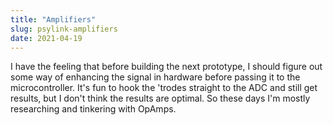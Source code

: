 ```yaml
---
title: "Amplifiers"
slug: psylink-amplifiers
date: 2021-04-19
---
```


I have the feeling that before building the next prototype, I should figure out
some way of enhancing the signal in hardware before passing it to the
microcontroller.  It's fun to hook the 'trodes straight to the ADC and still
get results, but I don't think the results are optimal.  So these days I'm
mostly researching and tinkering with OpAmps.

